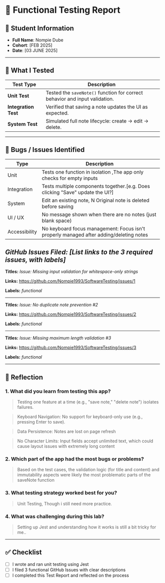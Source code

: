 # 🧪 Functional Testing Report

## 👤 Student Information
- **Full Name**: Nompie Dube 
- **Cohort**: [FEB 2025]  
- **Date**: [03 JUNE 2025]  

---

## 🧪 What I Tested

| Test Type        | Description                                                                 |
|------------------|------------------------------------------------------------------------------|
| **Unit Test**     | Tested the `saveNote()` function for correct behavior and input validation. |
| **Integration Test** | Verified that saving a note updates the UI as expected.                     |
| **System Test**   | Simulated full note lifecycle: create → edit → delete.                      |

---

## 🐛 Bugs / Issues Identified

| Type             | Description                                                                 |
|------------------|------------------------------------------------------------------------------|
| Unit             |Tests one function in isolation ,The app only checks for empty inputs          |
| Integration      |Tests multiple components together.[e.g.	Does clicking "Save" update the UI?]               |
| System           | Edit an existing note,	N	Original note is deleted before saving|
| UI / UX          | No message shown when there are no notes (just blank space)      |
| Accessibility    |No keyboard focus management: Focus isn't properly managed after adding/deleting notes                          |

*GitHub Issues Filed: [List links to the 3 required issues, with labels]*
-------
**Titles:** *Issue: Missing input validation for whitespace-only strings*

**Links:** https://github.com/Nompie1993/SoftwareTesting/issues/1

**Labels:** *functional*


---------------------------------------------------------------------------------------------------------------------------------

**Titles:** *Issue: No duplicate note prevention #2*

**Links:** https://github.com/Nompie1993/SoftwareTesting/issues/2

**Labels:** *functional*

------------------------------------------------------------------------------------------------------------------------

**Titles:** *Issue: Missing maximum length validation #3*

**Links:** https://github.com/Nompie1993/SoftwareTesting/issues/3

**Labels:** *functional*


---

## 💬 Reflection

### 1. What did you learn from testing this app?
> Testing one feature at a time (e.g., "save note," "delete note") isolates failures.

> Keyboard Navigation: No support for keyboard-only use (e.g., pressing Enter to save).

> Data Persistence: Notes are lost on page refresh

> No Character Limits: Input fields accept unlimited text, which could cause layout issues with extremely long content

### 2. Which part of the app had the most bugs or problems?
> Based on the test cases, the validation logic (for title and content) and immutability aspects were likely the most problematic parts of the saveNote function

### 3. What testing strategy worked best for you?
>  Unit Testing, Though i still need more practice.

### 4. What was challenging during this lab?
>  Setting up Jest and understanding how it works is still a bit tricky for me..

---

## ✅ Checklist

- [ ] I wrote and ran unit testing using Jest  
- [ ] I filed 3 functional GitHub Issues with clear descriptions  
- [ ] I completed this Test Report and reflected on the process  
